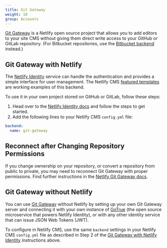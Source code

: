 ```yaml
---
title: Git Gateway
weight: 10
group: Accounts
---
```


[Git Gateway](https://github.com/netlify/git-gateway) is a Netlify open source project that allows you to add editors to your site CMS without giving them direct write access to your GitHub or GitLab repository. (For Bitbucket repositories, use the [Bitbucket backend](../bitbucket-backend/) instead.)

## Git Gateway with Netlify

The [Netlify Identity](https://www.netlify.com/docs/identity/) service can handle the authentication and provides a simple interface for user management. The Netlify CMS [featured templates](../start-with-a-template) are working examples of this backend.

To use it in your own project stored on GitHub or GitLab, follow these steps:

1. Head over to the [Netlify Identity docs](https://www.netlify.com/docs/identity) and follow the steps to get started.
2. Add the following lines to your Netlify CMS `config.yml` file:

```yaml
backend:
  name: git-gateway
```

## Reconnect after Changing Repository Permissions

If you change ownership on your repository, or convert a repository from public to private, you may need to reconnect Git Gateway with proper permissions. Find further instructions in the [Netlify Git Gateway docs](https://www.netlify.com/docs/git-gateway/#reconnect-after-changing-repository-permissions).

## Git Gateway without Netlify

You can use [Git Gateway](https://github.com/netlify/git-gateway) without Netlify by setting up your own Git Gateway server and connecting it with your own instance of [GoTrue](https://www.gotrueapi.org) (the open source microservice that powers Netlify Identity), or with any other identity service that can issue JSON Web Tokens (JWT).

To configure in Netlify CMS, use the same `backend` settings in your Netlify CMS `config.yml` file as described in Step 2 of the [Git Gateway with Netlify Identity](#git-gateway-with-netlify-identity) instructions above.
